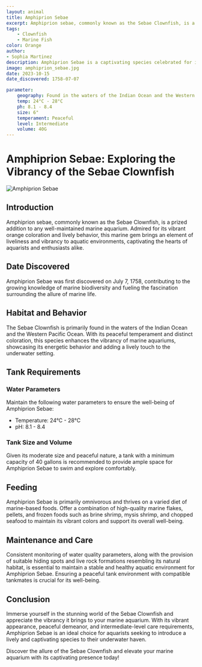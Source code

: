 ```yaml
---
layout: animal
title: Amphiprion Sebae
excerpt: Amphiprion sebae, commonly known as the Sebae Clownfish, is a striking and sought-after species admired for its vibrant appearance and lively behavior. With its captivating orange coloration and unique characteristics, it adds a lively and energetic touch to any well-maintained marine aquarium, enchanting aquarists with its beauty and charm.
tags:
    - Clownfish
    - Marine Fish
color: Orange
author:
- Sophia Martinez
description: Amphiprion Sebae is a captivating species celebrated for its energetic presence and distinctive features.
image: amphiprion_sebae.jpg
date: 2023-10-15
date_discovered: 1758-07-07

parameter:
    geography: Found in the waters of the Indian Ocean and the Western Pacific Ocean
    temp: 24°C - 28°C
    ph: 8.1 - 8.4
    size: 6"
    temperament: Peaceful
    level: Intermediate
    volume: 40G
---
```


# Amphiprion Sebae: Exploring the Vibrancy of the Sebae Clownfish

![Amphiprion Sebae](amphiprion_sebae.jpg)

## Introduction

Amphiprion sebae, commonly known as the Sebae Clownfish, is a prized addition to any well-maintained marine aquarium. Admired for its vibrant orange coloration and lively behavior, this marine gem brings an element of liveliness and vibrancy to aquatic environments, captivating the hearts of aquarists and enthusiasts alike.

## Date Discovered

Amphiprion Sebae was first discovered on July 7, 1758, contributing to the growing knowledge of marine biodiversity and fueling the fascination surrounding the allure of marine life.

## Habitat and Behavior

The Sebae Clownfish is primarily found in the waters of the Indian Ocean and the Western Pacific Ocean. With its peaceful temperament and distinct coloration, this species enhances the vibrancy of marine aquariums, showcasing its energetic behavior and adding a lively touch to the underwater setting.

## Tank Requirements

### Water Parameters

Maintain the following water parameters to ensure the well-being of Amphiprion Sebae:

- Temperature: 24°C - 28°C
- pH: 8.1 - 8.4

### Tank Size and Volume

Given its moderate size and peaceful nature, a tank with a minimum capacity of 40 gallons is recommended to provide ample space for Amphiprion Sebae to swim and explore comfortably.

## Feeding

Amphiprion Sebae is primarily omnivorous and thrives on a varied diet of marine-based foods. Offer a combination of high-quality marine flakes, pellets, and frozen foods such as brine shrimp, mysis shrimp, and chopped seafood to maintain its vibrant colors and support its overall well-being.

## Maintenance and Care

Consistent monitoring of water quality parameters, along with the provision of suitable hiding spots and live rock formations resembling its natural habitat, is essential to maintain a stable and healthy aquatic environment for Amphiprion Sebae. Ensuring a peaceful tank environment with compatible tankmates is crucial for its well-being.

## Conclusion

Immerse yourself in the stunning world of the Sebae Clownfish and appreciate the vibrancy it brings to your marine aquarium. With its vibrant appearance, peaceful demeanor, and intermediate-level care requirements, Amphiprion Sebae is an ideal choice for aquarists seeking to introduce a lively and captivating species to their underwater haven.

Discover the allure of the Sebae Clownfish and elevate your marine aquarium with its captivating presence today!
